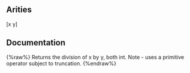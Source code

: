 ## Arities
[x y]

## Documentation
{%raw%}
Returns the division of x by y, both int.
  Note - uses a primitive operator subject to truncation.
{%endraw%}
